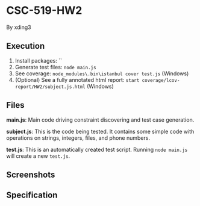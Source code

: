 # CSC-519-HW2 #
By xding3

## Execution ##

1. Install packages:  ``  
2. Generate test files: `node main.js`
3. See coverage: `node_modules\.bin\istanbul cover test.js` (Windows)
4. (Optional) See a fully annotated html report: `start coverage/lcov-report/HW2/subject.js.html` (Windows)

## Files ##

 **main.js**: Main code driving constraint discovering and test case generation.

 **subject.js**: This is the code being tested. It contains some simple code with operations on strings, integers, files, and phone numbers.

 **test.js**: This is an automatically created test script. Running `node main.js` will create a new `test.js`.

## Screenshots ##


## Specification ##

